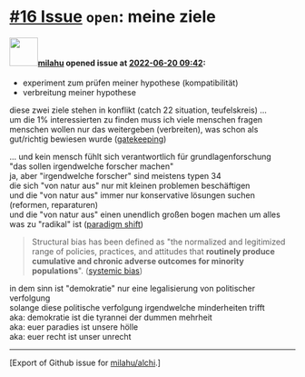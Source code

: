 # [\#16 Issue](https://github.com/milahu/alchi/issues/16) `open`: meine ziele

#### <img src="https://avatars.githubusercontent.com/u/12958815?v=4" width="50">[milahu](https://github.com/milahu) opened issue at [2022-06-20 09:42](https://github.com/milahu/alchi/issues/16):

- experiment zum prüfen meiner hypothese (kompatibilität)
- verbreitung meiner hypothese

diese zwei ziele stehen in konflikt (catch 22 situation, teufelskreis)
...  
um die 1% interessierten zu finden muss ich viele menschen fragen  
menschen wollen nur das weitergeben (verbreiten), was schon als
gut/richtig bewiesen wurde
([gatekeeping](https://en.wikipedia.org/wiki/Gatekeeping_(communication)))

... und kein mensch fühlt sich verantwortlich für grundlagenforschung  
"das sollen irgendwelche forscher machen"  
ja, aber "irgendwelche forscher" sind meistens typen 34  
die sich "von natur aus" nur mit kleinen problemen beschäftigen  
und die "von natur aus" immer nur konservative lösungen suchen
(reformen, reparaturen)  
und die "von natur aus" einen unendlich großen bogen machen um alles was
zu "radikal" ist ([paradigm
shift](https://en.wikipedia.org/wiki/Paradigm_shift))

> Structural bias has been defined as "the normalized and legitimized
> range of policies, practices, and attitudes that **routinely produce
> cumulative and chronic adverse outcomes for minority populations**".
> ([systemic bias](https://en.wikipedia.org/wiki/Systemic_bias))

in dem sinn ist "demokratie" nur eine legalisierung von politischer
verfolgung  
solange diese politische verfolgung irgendwelche minderheiten trifft  
aka: demokratie ist die tyrannei der dummen mehrheit  
aka: euer paradies ist unsere hölle  
aka: euer recht ist unser unrecht

------------------------------------------------------------------------

\[Export of Github issue for
[milahu/alchi](https://github.com/milahu/alchi).\]

